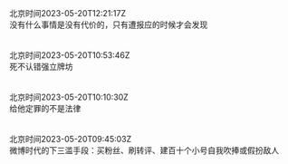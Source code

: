 北京时间2023-05-20T12:21:17Z<br>没有什么事情是没有代价的，只有遭报应的时候才会发现<br><br><br>北京时间2023-05-20T10:53:46Z<br>死不认错强立牌坊<br><br><br>北京时间2023-05-20T10:10:30Z<br>给他定罪的不是法律<br><br><br>北京时间2023-05-20T09:45:03Z<br>微博时代的下三滥手段：买粉丝、刷转评、建百十个小号自我吹捧或假扮敌人<br><br><br>
